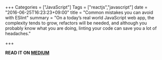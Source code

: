 +++
Categories = ["JavaScript"]
Tags = ["reactjs","javascript"]
date = "2016-06-25T16:23:23+09:00"
title = "Common mistakes you can avoid with ESlint"
summary = "On a today’s real world JavaScript web app, the complexity tends to grow, refactors will be needed, and although you probably know what you are doing, linting your code can save you a lot of headaches."

+++

**READ IT ON [MEDIUM](https://medium.com/undefined-is-not-a-function/common-mistakes-you-can-avoid-with-eslint-91704539cdd8#.x6sp5udow)**
